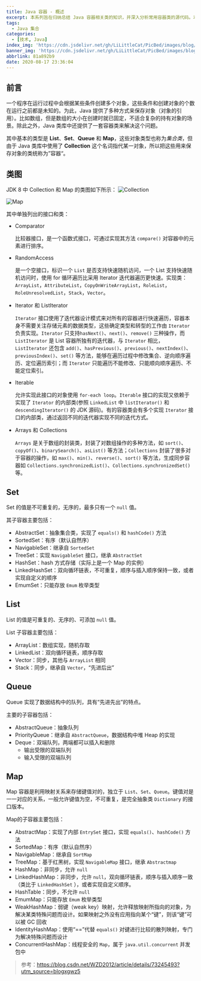 ```yaml
---
title: Java 容器 - 概述
excerpt: 本系列旨在归纳总结 Java 容器相关类的知识，并深入分析常用容器类的源代码。本文简单描述了 Java 容器相关概念。
tags:
  - Java 集合
categories:
  - [技术, Java]
index_img: 'https://cdn.jsdelivr.net/gh/LiLittleCat/PicBed/images/blog/logo-java-text-color.svg'
banner_img: 'https://cdn.jsdelivr.net/gh/LiLittleCat/PicBed/images/blog/logo-java-text-color.svg'
abbrlink: 81a892b9
date: 2020-08-17 23:36:04
---
```


## 前言

一个程序在运行过程中会根据某些条件创建多个对象，这些条件和创建对象的个数在运行之前都是未知的。为此，Java 提供了多种方式来保存对象（对象的引用）。比如数组，但是数组的大小在创建时就已固定，不适合复杂的持有对象的场景。除此之外，Java 类库中还提供了一套容器类来解决这个问题。

其中基本的类型是 **List**、**Set**、**Queue** 和 **Map**，这些对象类型也称为*集合类*，但由于 Java 类库中使用了 **Collection** 这个名词指代某一对象，所以把这些用来保存对象的类统称为”容器“。

## 类图

JDK 8 中 Collection 和 Map 的类图如下所示：
![Collection](https://cdn.jsdelivr.net/gh/LiLittleCat/PicBed/images/blog/Collection.svg)

![Map](https://cdn.jsdelivr.net/gh/LiLittleCat/PicBed/images/blog/Map.svg)


其中单独列出的接口和类：

- Comparator

  比较器接口，是一个函数式接口，可通过实现其方法 `compare()` 对容器中的元素进行排序。

- RandomAccess

  是一个空接口，标识一个 `List` 是否支持快速随机访问，一个 List 支持快速随机访问时，使用 for 循环遍历比采用 Iterator 迭代器遍历更快速。实现类：`ArrayList`，`AttributeList`，`CopyOnWriteArrayList`，`RoleList`，`RoleUnresolvedList`，`Stack`，`Vector`。

- Iterator 和 ListIterator

  `Iterator` 接口使用了迭代器设计模式来对所有的容器进行快速遍历，容器本身不需要关注存储元素的数据类型，这些确定类型和转型的工作由 `Iterator` 负责实现。`Iterator` 只支持`hasNext()`、`next()`、`remove()` 三种操作，而 `ListIterator` 是 List 容器所独有的迭代器，与 `Iterator` 相比，`ListIterator` 还包含 `add()`、`hasPrevious()`、`previous()`、`nextIndex()`、`previousIndex()`、`set()`  等方法，能够在遍历过程中修改集合、逆向顺序遍历、定位遍历索引；而 `Iterator` 只能遍历不能修改、只能顺向顺序遍历、不能定位索引。

- Iterable

  允许实现此接口的对象使用 `for-each loop`。`Iterable` 接口的实现又依赖于实现了 `Iterator` 的内部类(参照 `LinkedList` 中 `listIterator()` 和 `descendingIterator()` 的 JDK 源码)。有的容器类会有多个实现 `Iterator` 接口的内部类，通过返回不同的迭代器实现不同的迭代方式。

- Arrays 和 Collections

  `Arrays` 是关于数组的封装类，封装了对数组操作的多种方法，如 `sort()`、`copyOf()`、`binarySearch()`、`asList()` 等方法；`Collections` 封装了很多对于容器的操作，如 `max()`、`min()`、`reverse()`、`sort()` 等方法，生成同步容器如 `Collections.synchronizedList()`、`Collections.synchronizedSet()` 等。

## Set

Set 的值是不可重复的，无序的，最多只有一个 `null` 值。

其子容器主要包括：

- AbstractSet：抽象集合类，实现了 `equals()` 和 `hashCode()` 方法
- SortedSet：有序（默认自然序）
- NavigableSet：继承自 `SortedSet`
- TreeSet：实现 `NavigableSet` 接口，继承 `AbstractSet`
- HashSet：hash 方式存储（实际上是一个 Map 的实例）
- LinkedHashSet：双向循环链表，不可重复，顺序与插入顺序保持一致，或者实现自定义的顺序
- EmumSet：只能存放 `Emum` 枚举类型

## List

List 的值是可重复的、无序的、可添加 `null` 值。

List 子容器主要包括：

- ArrayList：数组实现，随机存取
- LinkedList：双向循环链表，顺序存取
- Vector：同步，其他与 `ArrayList` 相同
- Stack：同步，继承自 `Vector`，“先进后出”

## Queue

Queue 实现了数据结构中的队列，具有“先进先出”的特点。

主要的子容器包括：

- AbstractQueue：抽象队列
- PriorityQueue：继承自 `AbstractQueue`，数据结构中堆 Heap 的实现
- Deque：双端队列，两端都可以插入和删除 
  - 输出受限的双端队列 
  - 输入受限的双端队列 

## Map

Map 容器是利用映射关系来存储键值对的，独立于 `List`、`Set`、`Queue`。键值对是一一对应的关系，一般允许键值为空，不可重复，是完全抽象类 `Dictionary` 的接口版本。

Map的子容器主要包括：

- AbstractMap：实现了内部 `EntrySet` 接口，实现 `equals()`、`hashCode()` 方法
- SortedMap：有序（默认自然序）
- NavigableMap：继承自 `SortMap`
- TreeMap：基于红黑树，实现 `NavigableMap` 接口，继承 `Abstractmap`
- HashMap：非同步，允许 `null`
- LinkedHashMap：非同步，允许 `null`，双向循环链表，顺序与插入顺序一致（类比于 `LinkedHashSet` ），或者实现自定义顺序。
- HashTable：同步，不允许 `null`
- EmumMap：只能存放 `Emum` 枚举类型
- WeakHashMap：弱键（weak key）映射，允许释放映射所指向的对象，为解决某类特殊问题而设计。如果映射之外没有应用指向某个“键”，则该“键”可以被 GC 回收
- IdentityHashMap：使用“==”代替 `equals()` 对键进行比较的散列映射，专门为解决特殊问题而设计
- ConcurrentHashMap：线程安全的 `Map`，属于 `java.util.concurrent` 并发包中



> 参考：https://blog.csdn.net/WZD2012/article/details/73245493?utm_source=blogxgwz5

